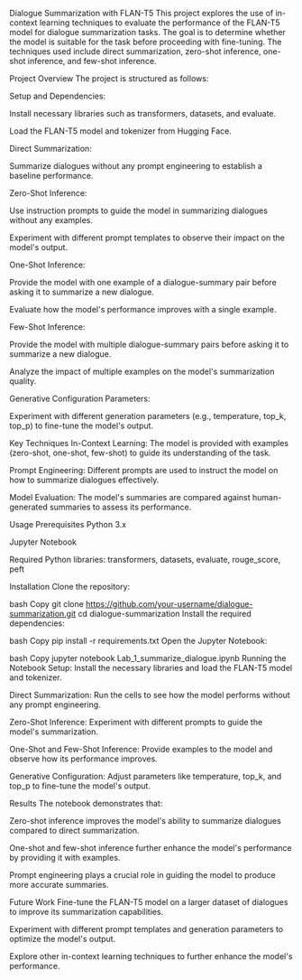 Dialogue Summarization with FLAN-T5
This project explores the use of in-context learning techniques to evaluate the performance of the FLAN-T5 model for dialogue summarization tasks. The goal is to determine whether the model is suitable for the task before proceeding with fine-tuning. The techniques used include direct summarization, zero-shot inference, one-shot inference, and few-shot inference.

Project Overview
The project is structured as follows:

Setup and Dependencies:

Install necessary libraries such as transformers, datasets, and evaluate.

Load the FLAN-T5 model and tokenizer from Hugging Face.

Direct Summarization:

Summarize dialogues without any prompt engineering to establish a baseline performance.

Zero-Shot Inference:

Use instruction prompts to guide the model in summarizing dialogues without any examples.

Experiment with different prompt templates to observe their impact on the model's output.

One-Shot Inference:

Provide the model with one example of a dialogue-summary pair before asking it to summarize a new dialogue.

Evaluate how the model's performance improves with a single example.

Few-Shot Inference:

Provide the model with multiple dialogue-summary pairs before asking it to summarize a new dialogue.

Analyze the impact of multiple examples on the model's summarization quality.

Generative Configuration Parameters:

Experiment with different generation parameters (e.g., temperature, top_k, top_p) to fine-tune the model's output.

Key Techniques
In-Context Learning: The model is provided with examples (zero-shot, one-shot, few-shot) to guide its understanding of the task.

Prompt Engineering: Different prompts are used to instruct the model on how to summarize dialogues effectively.

Model Evaluation: The model's summaries are compared against human-generated summaries to assess its performance.

Usage
Prerequisites
Python 3.x

Jupyter Notebook

Required Python libraries: transformers, datasets, evaluate, rouge_score, peft

Installation
Clone the repository:

bash
Copy
git clone https://github.com/your-username/dialogue-summarization.git
cd dialogue-summarization
Install the required dependencies:

bash
Copy
pip install -r requirements.txt
Open the Jupyter Notebook:

bash
Copy
jupyter notebook Lab_1_summarize_dialogue.ipynb
Running the Notebook
Setup: Install the necessary libraries and load the FLAN-T5 model and tokenizer.

Direct Summarization: Run the cells to see how the model performs without any prompt engineering.

Zero-Shot Inference: Experiment with different prompts to guide the model's summarization.

One-Shot and Few-Shot Inference: Provide examples to the model and observe how its performance improves.

Generative Configuration: Adjust parameters like temperature, top_k, and top_p to fine-tune the model's output.

Results
The notebook demonstrates that:

Zero-shot inference improves the model's ability to summarize dialogues compared to direct summarization.

One-shot and few-shot inference further enhance the model's performance by providing it with examples.

Prompt engineering plays a crucial role in guiding the model to produce more accurate summaries.

Future Work
Fine-tune the FLAN-T5 model on a larger dataset of dialogues to improve its summarization capabilities.

Experiment with different prompt templates and generation parameters to optimize the model's output.

Explore other in-context learning techniques to further enhance the model's performance.
